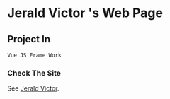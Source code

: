 # Jerald Victor 's Web Page

## Project In 
```
Vue JS Frame Work
```


### Check The Site
See [Jerald Victor](https://jeraldvictor.co.in).
